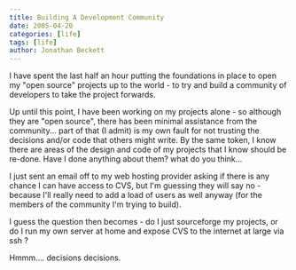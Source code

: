 ```yaml
---
title: Building A Development Community
date: 2005-04-20
categories: [life]
tags: [life]
author: Jonathan Beckett
---
```


I have spent the last half an hour putting the foundations in place to open my "open source" projects up to the world - to try and build a community of developers to take the project forwards.

Up until this point, I have been working on my projects alone - so although they are "open source", there has been minimal assistance from the community... part of that (I admit) is my own fault for not trusting the decisions and/or code that others might write. By the same token, I know there are areas of the design and code of my projects that I know should be re-done. Have I done anything about them? what do you think...

I just sent an email off to my web hosting provider asking if there is any chance I can have access to CVS, but I'm guessing they will say no - because I'll really need to add a load of users as well anyway (for the members of the community I'm trying to build).

I guess the question then becomes - do I just sourceforge my projects, or do I run my own server at home and expose CVS to the internet at large via ssh ?

Hmmm.... decisions decisions.